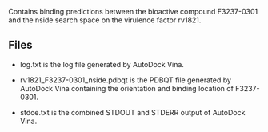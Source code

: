 Contains binding predictions between the bioactive compound F3237-0301 and the nside search space on the virulence factor rv1821.

## Files

- log.txt is the log file generated by AutoDock Vina.

- rv1821_F3237-0301_nside.pdbqt is the PDBQT file generated by AutoDock Vina containing the orientation and binding location of F3237-0301.

- stdoe.txt is the combined STDOUT and STDERR output of AutoDock Vina.

